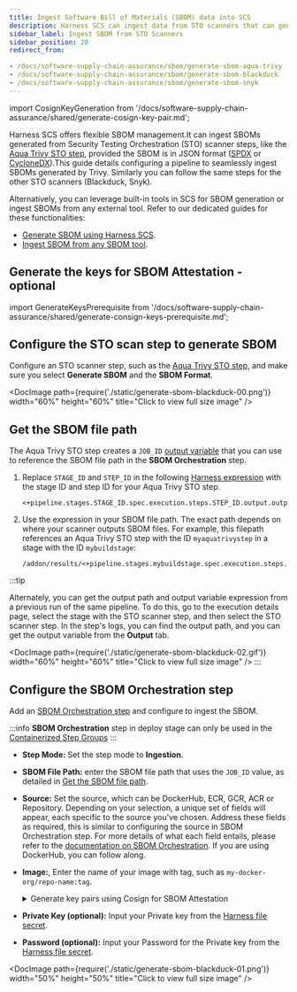 ```yaml
---
title: Ingest Software Bill of Materials (SBOM) data into SCS
description: Harness SCS can ingest data from STO scanners that can generate an SBOM.
sidebar_label: Ingest SBOM from STO Scanners
sidebar_position: 20
redirect_from:

- /docs/software-supply-chain-assurance/sbom/generate-sbom-aqua-trivy
- /docs/software-supply-chain-assurance/sbom/generate-sbom-blackduck
- /docs/software-supply-chain-assurance/sbom/generate-sbom-snyk
---
```



import CosignKeyGeneration from '/docs/software-supply-chain-assurance/shared/generate-cosign-key-pair.md';

Harness SCS offers flexible SBOM management.It can ingest SBOMs generated from Security Testing Orchestration (STO) scanner steps, like the [Aqua Trivy STO step](/docs/security-testing-orchestration/sto-techref-category/trivy/aqua-trivy-scanner-reference.md), provided the SBOM is in JSON format ([SPDX](https://spdx.dev/learn/overview/) or [CycloneDX](https://cyclonedx.org/specification/overview/)).This guide details configuring a pipeline to seamlessly ingest SBOMs generated by Trivy. Similarly you can follow the same steps for the other STO scanners (Blackduck, Snyk).

Alternatively, you can leverage built-in tools in SCS for SBOM generation or ingest SBOMs from any external tool.  Refer to our dedicated guides for these functionalities: 
- [Generate SBOM using Harness SCS](/docs/software-supply-chain-assurance/open-source-management/generate-sbom-for-repositories).
- [Ingest SBOM from any SBOM tool](/docs/software-supply-chain-assurance/open-source-management/ingest-sbom-data).

## Generate the keys for SBOM Attestation - optional
import GenerateKeysPrerequisite from '/docs/software-supply-chain-assurance/shared/generate-consign-keys-prerequisite.md';

<GenerateKeysPrerequisite />


## Configure the STO scan step to generate SBOM

Configure an STO scanner step, such as the  [Aqua Trivy STO step](/docs/security-testing-orchestration/sto-techref-category/trivy/aqua-trivy-scanner-reference.md), and make sure you select **Generate SBOM** and the **SBOM Format**.

<DocImage path={require('./static/generate-sbom-blackduck-00.png')} width="60%" height="60%" title="Click to view full size image" />

## Get the SBOM file path

The Aqua Trivy STO step creates a `JOB_ID` [output variable](/docs/continuous-integration/use-ci/run-step-settings.md#output-variables) that you can use to reference the SBOM file path in the **SBOM Orchestration** step.

1. Replace `STAGE_ID` and `STEP_ID` in the following [Harness expression](/docs/platform/variables-and-expressions/runtime-inputs.md#expressions) with the stage ID and step ID for your Aqua Trivy STO step.

   ```
   <+pipeline.stages.STAGE_ID.spec.execution.steps.STEP_ID.output.outputVariables.JOB_ID>
   ```

2. Use the expression in your SBOM file path. The exact path depends on where your scanner outputs SBOM files. For example, this filepath references an Aqua Trivy STO step with the ID `myaquatrivystep` in a stage with the ID `mybuildstage`:

   ```
   /addon/results/<+pipeline.stages.mybuildstage.spec.execution.steps.myaquatrivystep.output.outputVariables.JOB_ID>.sbom
   ```

:::tip

Alternately, you can get the output path and output variable expression from a previous run of the same pipeline. To do this, go to the execution details page, select the stage with the STO scanner step, and then select the STO scanner step. In the step's logs, you can find the output path, and you can get the output variable from the **Output** tab.

<DocImage path={require('./static/generate-sbom-blackduck-02.gif')} width="60%" height="60%" title="Click to view full size image" />
:::

## Configure the SBOM Orchestration step

Add an [SBOM Orchestration step](./generate-sbom.md#add-the-sbom-orchestration-step) and configure to ingest the SBOM.

:::info
**SBOM Orchestration** step in deploy stage can only be used in the [Containerized Step Groups](/docs/continuous-delivery/x-platform-cd-features/cd-steps/containerized-steps/containerized-step-groups.md)
:::

* **Step Mode:** Set the step mode to **Ingestion**.
* **SBOM File Path:** enter the SBOM file path that uses the `JOB_ID` value, as detailed in [Get the SBOM file path](#get-the-sbom-file-path).
* **Source:** Set the source, which can be DockerHub, ECR, GCR, ACR or Repository. Depending on your selection, a unique set of fields will appear, each specific to the source you've chosen. Address these fields as required, this is similar to configuring the source in SBOM Orchestration step. For more details of what each field entails, please refer to the [documentation on SBOM Orchestration](./generate-sbom.md#add-the-sbom-orchestration-step). If you are using DockerHub, you can follow along.
* **Image:**, Enter the name of your image with tag, such as `my-docker-org/repo-name:tag`.
   <details>
      <summary>Generate key pairs using Cosign for SBOM Attestation</summary>

      <CosignKeyGeneration />

   </details>

* **Private Key (optional):** Input your Private key from the [Harness file secret](/docs/platform/secrets/add-file-secrets).

* **Password (optional):** Input your Password for the Private key from the [Harness file secret](/docs/platform/secrets/add-file-secrets).

<DocImage path={require('./static/generate-sbom-blackduck-01.png')} width="50%" height="50%" title="Click to view full size image" />

